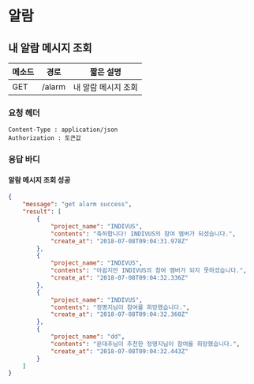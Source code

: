 # 알람

## 내 알람 메시지 조회

메소드 | 경로    | 짧은 설명
--- | ----- | ---------
GET | /alarm | 내 알람 메시지 조회 

### 요청 헤더

```
Content-Type : application/json
Authorization : 토큰값
```

### 응답 바디

#### 알람 메시지 조회 성공

```json
{
    "message": "get alarm success",
    "result": [
        {
            "project_name": "INDIVUS",
            "contents": "축하합니다! INDIVUS의 참여 멤버가 되셨습니다.",
            "create_at": "2018-07-08T09:04:31.978Z"
        },
        {
            "project_name": "INDIVUS",
            "contents": "아쉽지만 INDIVUS의 참여 멤버가 되지 못하셨습니다.",
            "create_at": "2018-07-08T09:04:32.336Z"
        },
        {
            "project_name": "INDIVUS",
            "contents": "정명지님이 참여를 희망했습니다.",
            "create_at": "2018-07-08T09:04:32.360Z"
        },
        {
            "project_name": "dd",
            "contents": "문대추님이 추천한 정명지님이 참여를 희망했습니다.",
            "create_at": "2018-07-08T09:04:32.443Z"
        }
    ]
}
```

